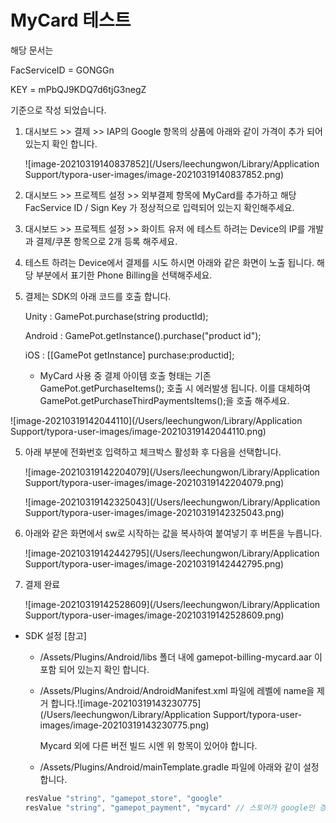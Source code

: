 # MyCard 테스트

해당 문서는 

FacServiceID = GONGGn 

KEY = mPbQJ9KDQ7d6tjG3negZ

기준으로 작성 되었습니다. 

1. 대시보드 >> 결제 >> IAP의 Google 항목의 상품에 아래와 같이 가격이 추가 되어 있는지 확인 합니다. 

   ![image-20210319140837852](/Users/leechungwon/Library/Application Support/typora-user-images/image-20210319140837852.png)

2. 대시보드 >> 프로젝트 설정 >> 외부결제 항목에 MyCard를 추가하고 해당 FacService ID / Sign Key 가 정상적으로 입력되어 있는지 확인해주세요.

3. 대시보드 >> 프로젝트 설정 >> 화이트 유저 에 테스트 하려는 Device의 IP를 개발과 결제/쿠폰 항목으로 2개 등록 해주세요.

4. 테스트 하려는 Device에서 결제를 시도 하시면 아래와 같은 화면이 노출 됩니다. 해당 부분에서 표기한 Phone Billing을 선택해주세요.

5. 결제는 SDK의 아래 코드를 호출 합니다. 

   Unity : GamePot.purchase(string productId);

   Android : GamePot.getInstance().purchase("product id");

   iOS : [[GamePot getInstance] purchase:productid];

   * MyCard 사용 중 결제 아이템 호출 형태는 기존 GamePot.getPurchaseItems(); 호출 시 에러발생 됩니다. 
     이를 대체하여 GamePot.getPurchaseThirdPaymentsItems();을 호출 해주세요.

![image-20210319142044110](/Users/leechungwon/Library/Application Support/typora-user-images/image-20210319142044110.png)

5. 아래 부분에 전화번호 입력하고 체크박스 활성화 후 다음을 선택합니다. 

   ![image-20210319142204079](/Users/leechungwon/Library/Application Support/typora-user-images/image-20210319142204079.png)

   ![image-20210319142325043](/Users/leechungwon/Library/Application Support/typora-user-images/image-20210319142325043.png)

6. 아래와 같은 화면에서 sw로 시작하는 값을 복사하여 붙여넣기 후 버튼을 누릅니다. 

   ![image-20210319142442795](/Users/leechungwon/Library/Application Support/typora-user-images/image-20210319142442795.png)

7. 결제 완료

   ![image-20210319142528609](/Users/leechungwon/Library/Application Support/typora-user-images/image-20210319142528609.png)



- SDK 설정 [참고]

  - /Assets/Plugins/Android/libs 폴더 내에 gamepot-billing-mycard.aar 이 포함 되어 있는지 확인 합니다. 

  - /Assets/Plugins/Android/AndroidManifest.xml 파일에 <application> 레벨에 name을 제거 합니다.![image-20210319143230775](/Users/leechungwon/Library/Application Support/typora-user-images/image-20210319143230775.png)

    Mycard 외에 다른 버전 빌드 시엔 위 항목이 있어야 합니다.

  - /Assets/Plugins/Android/mainTemplate.gradle 파일에 아래와 같이 설정 합니다.

  ``` java
  resValue "string", "gamepot_store", "google"
  resValue "string", "gamepot_payment", "mycard" // 스토어가 google인 경우만 동작합니다.
  ```

  